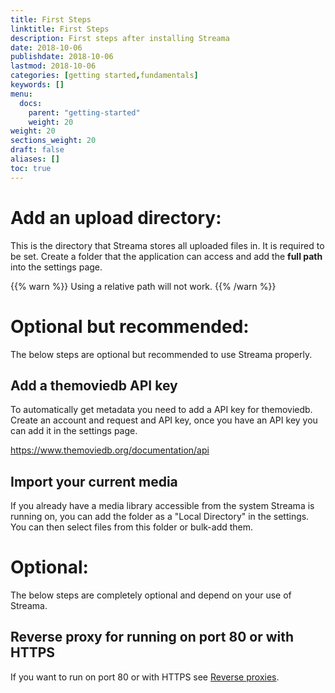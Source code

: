 ```yaml
---
title: First Steps
linktitle: First Steps
description: First steps after installing Streama
date: 2018-10-06
publishdate: 2018-10-06
lastmod: 2018-10-06
categories: [getting started,fundamentals]
keywords: []
menu:
  docs:
    parent: "getting-started"
    weight: 20
weight: 20
sections_weight: 20
draft: false
aliases: []
toc: true
---
```



# Add an upload directory:

This is the directory that Streama stores all uploaded files in. It is required to be set.
Create a folder that the application can access and add the **full path** into the settings page.

{{% warn %}}
Using a relative path will not work.
{{% /warn %}}  


# Optional but recommended:
The below steps are optional but recommended to use Streama properly.


## Add a themoviedb API key

To automatically get metadata you need to add a API key for themoviedb. 
Create an account and request and API key, once you have an API key you can add it in the settings page.

https://www.themoviedb.org/documentation/api


## Import your current media

If you already have a media library accessible from the system Streama is running on, you can add the folder as a "Local Directory" in the settings.
You can then select files from this folder or bulk-add them.


# Optional:
The below steps are completely optional and depend on your use of Streama.

## Reverse proxy for running on port 80 or with HTTPS
If you want to run on port 80 or with HTTPS see [Reverse proxies](/config/proxy).

